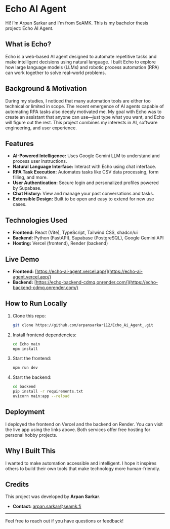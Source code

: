 # Echo AI Agent

Hi! I’m Arpan Sarkar and I'm from SeAMK. This is my bachelor thesis project: Echo AI Agent.

## What is Echo?
Echo is a web-based AI agent designed to automate repetitive tasks and make intelligent decisions using natural language. I built Echo to explore how large language models (LLMs) and robotic process automation (RPA) can work together to solve real-world problems.

## Background & Motivation
During my studies, I noticed that many automation tools are either too technical or limited in scope. The recent emergence of AI agents capable of automating RPA tasks also deeply motivated me. My goal with Echo was to create an assistant that anyone can use—just type what you want, and Echo will figure out the rest. This project combines my interests in AI, software engineering, and user experience.

## Features
- **AI-Powered Intelligence:** Uses Google Gemini LLM to understand and process user instructions.
- **Natural Language Interface:** Interact with Echo using chat interface.
- **RPA Task Execution:** Automates tasks like CSV data processing, form filling, and more.
- **User Authentication:** Secure login and personalized profiles powered by Supabase.
- **Chat History:** View and manage your past conversations and tasks.
- **Extensible Design:** Built to be open and easy to extend for new use cases.

## Technologies Used
- **Frontend:** React (Vite), TypeScript, Tailwind CSS, shadcn/ui
- **Backend:** Python (FastAPI), Supabase (PostgreSQL), Google Gemini API
- **Hosting:** Vercel (frontend), Render (backend)

## Live Demo
- **Frontend:** [https://echo-ai-agent.vercel.app/](https://echo-ai-agent.vercel.app/)
- **Backend:** [https://echo-backend-cdmq.onrender.com/](https://echo-backend-cdmq.onrender.com/)

## How to Run Locally
1. Clone this repo:
    ```sh
    git clone https://github.com/arpansarkar112/Echo_Ai_Agent_.git
    ```
2. Install frontend dependencies:
    ```sh
    cd Echo_main
    npm install
    ```
3. Start the frontend:
    ```sh
    npm run dev
    ```
4. Start the backend:
    ```sh
    cd backend
    pip install -r requirements.txt
    uvicorn main:app --reload
    ```

## Deployment
I deployed the frontend on Vercel and the backend on Render. You can visit the live app using the links above. Both services offer free hosting for personal hobby projects.

## Why I Built This
I wanted to make automation accessible and intelligent. I hope it inspires others to build their own tools that make technology more human-friendly.

## Credits
This project was developed by **Arpan Sarkar**.

- **Contact:** [arpan.sarkar@seamk.fi](mailto:arpan.sarkar@seamk.fi)

---

Feel free to reach out if you have questions or feedback!


